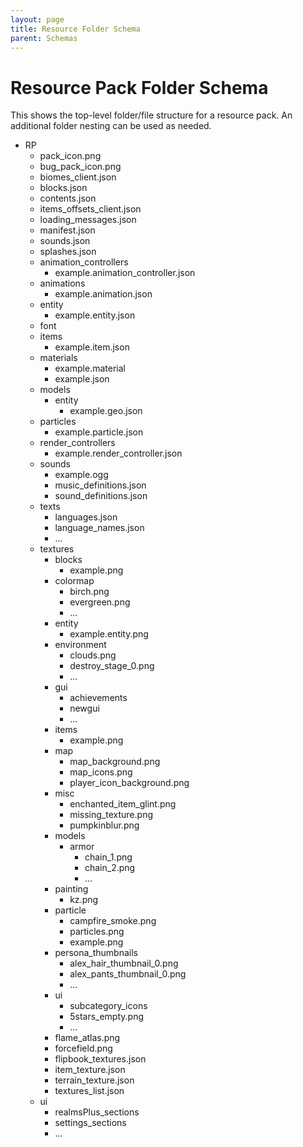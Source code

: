 ```yaml
---
layout: page
title: Resource Folder Schema
parent: Schemas
---
```


# Resource Pack Folder Schema

This shows the top-level folder/file structure for a resource pack. An additional folder nesting can be used as needed.

<!--
I also manually reordered, so files in the RP directory are at the top and the '...' "file" is at the bottom and looks like an image.

RP/manifest.json
RP/pack_icon.png
RP/sounds.json
RP/biomes_client.json
RP/animations/example.animation.json
RP/animation_controllers/example.animation_controller.json
RP/entity/example.entity.json
RP/models/entity/example.geo.json
RP/particles/example.particle.json
RP/items/example.item.json
RP/render_controllers/example.render_controller.json
RP/sounds/example.sound.ogg
RP/sounds/sound_definitions.json
RP/texts/languages.json
RP/textx/en_US.lang
RP/textures/item_texture.json
RP/textures/blocks/example.block.png
RP/textures/blocks/example.texture.variant.block/0.png
RP/textures/blocks/example.texture.variant.block/1.png
RP/textures/blocks/example.texture.variant.block/...
RP/textures/entity/example.entity.png
RP/textures/items/example.item.png
RP/textures/particle/example.particle.png
-->

<div markdown="0" class="folder-structure">
    <ul>
        <li><span class="folder">RP</span>
            <ul>
                <li><span class="image">pack_icon.png</span></li>
                <li><span class="image">bug_pack_icon.png</span></li>
                <li><span class="file">biomes_client.json</span></li>
                <li><span class="file">blocks.json</span></li>
                <li><span class="file">contents.json</span></li>
                <li><span class="file">items_offsets_client.json</span></li>
                <li><span class="file">loading_messages.json</span></li>
                <li><span class="file">manifest.json</span></li>
                <li><span class="file">sounds.json</span></li>
                <li><span class="file">splashes.json</span></li>
                <li><span class="folder">animation_controllers</span>
                    <ul>
                        <li><span class="file">example.animation_controller.json</span></li>
                    </ul>
                </li>
                <li><span class="folder">animations</span>
                    <ul>
                        <li><span class="file">example.animation.json</span></li>
                    </ul>
                </li>
                <li><span class="folder">entity</span>
                    <ul>
                        <li><span class="file">example.entity.json</span></li>
                    </ul>
                </li>
                <li><span class="folder">font</span></li>
                <li><span class="folder">items</span>
                    <ul>
                        <li><span class="file">example.item.json</span></li>
                    </ul>
                </li>
                <li><span class="folder">materials</span>
                    <ul>
                        <li><span class="file">example.material</span></li>
                        <li><span class="file">example.json</span></li>
                    </ul>
                </li>
                <li><span class="folder">models</span>
                    <ul>
                        <li><span class="folder">entity</span>
                            <ul>
                                <li><span class="file">example.geo.json</span></li>
                            </ul>
                        </li>
                    </ul>
                </li>
                <li><span class="folder">particles</span>
                    <ul>
                        <li><span class="file">example.particle.json</span></li>
                    </ul>
                </li>
                <li><span class="folder">render_controllers</span>
                    <ul>
                        <li><span class="file">example.render_controller.json</span></li>
                    </ul>
                </li>
                <li><span class="folder">sounds</span>
                    <ul>
                        <li><span class="file">example.ogg</span></li>
                        <li><span class="file">music_definitions.json</span></li>
                        <li><span class="file">sound_definitions.json</span></li>
                    </ul>
                </li>
                <li><span class="folder">texts</span>
                    <ul>
                        <li><span class="file">languages.json</span></li>
                        <li><span class="file">language_names.json</span></li>
                        <li><span class="file">...</span></li>
                    </ul>
                </li>
                <li><span class="folder">textures</span>
                    <ul>
                        <li><span class="folder">blocks</span>
                            <ul>
                                <li><span class="image">example.png</span></li>
                            </ul>
                        </li>
                        <li><span class="folder">colormap</span>
                            <ul>
                                <li><span class="image">birch.png</span></li>
                                <li><span class="image">evergreen.png</span></li>
                                <li><span class="image">...</span></li>
                            </ul>
                        </li>
                        <li><span class="folder">entity</span>
                            <ul>
                                <li><span class="image">example.entity.png</span></li>
                            </ul>
                        </li>
                        <li><span class="folder">environment</span>
                            <ul>
                                <li><span class="image">clouds.png</span></li>
                                <li><span class="image">destroy_stage_0.png</span></li>
                                <li><span class="image">...</span></li>
                            </ul>
                        </li>
                        <li><span class="folder">gui</span>
                            <ul>
                                <li><span class="folder">achievements</span></li>
                                <li><span class="folder">newgui</span></li>
                                <li><span class="image">...</span></li>
                            </ul>
                        </li>
                        <li><span class="folder">items</span>
                            <ul>
                                <li><span class="image">example.png</span></li>
                            </ul>
                        </li>
                        <li><span class="folder">map</span>
                            <ul>
                                <li><span class="image">map_background.png</span></li>
                                <li><span class="image">map_icons.png</span></li>
                                <li><span class="image">player_icon_background.png</span></li>
                            </ul>
                        </li>
                        <li><span class="folder">misc</span>
                            <ul>
                                <li><span class="image">enchanted_item_glint.png</span></li>
                                <li><span class="image">missing_texture.png</span></li>
                                <li><span class="image">pumpkinblur.png</span></li>
                            </ul>
                        </li>
                        <li><span class="folder">models</span>
                            <ul>
                                <li><span class="folder">armor</span>
                                    <ul>
                                        <li><span class="image">chain_1.png</span></li>
                                        <li><span class="image">chain_2.png</span></li>
                                        <li><span class="image">...</span></li>
                                    </ul>
                                </li>
                            </ul>
                        </li>
                        <li><span class="folder">painting</span>
                            <ul>
                                <li><span class="image">kz.png</span></li>
                            </ul>
                        </li>
                        <li><span class="folder">particle</span>
                            <ul>
                                <li><span class="image">campfire_smoke.png</span></li>
                                <li><span class="image">particles.png</span></li>
                                <li><span class="image">example.png</span></li>
                            </ul>
                        </li>
                        <li><span class="folder">persona_thumbnails</span>
                            <ul>
                                <li><span class="image">alex_hair_thumbnail_0.png</span></li>
                                <li><span class="image">alex_pants_thumbnail_0.png</span></li>
                                <li><span class="image">...</span></li>
                            </ul>
                        </li>
                        <li><span class="folder">ui</span>
                            <ul>
                                <li><span class="folder">subcategory_icons</span></li>
                                <li><span class="image">5stars_empty.png</span></li>
                                <li><span class="image">...</span></li>
                            </ul>
                        </li>
                        <li><span class="image">flame_atlas.png</span>
                        <li><span class="image">forcefield.png</span>
                        <li><span class="file">flipbook_textures.json</span>
                        <li><span class="file">item_texture.json</span>
                        <li><span class="file">terrain_texture.json</span>
                        <li><span class="file">textures_list.json</span>
                    </ul>
                </li>
                <li><span class="folder">ui</span>
                    <ul>
                        <li><span class="folder">realmsPlus_sections</span></li>
                        <li><span class="folder">settings_sections</span></li>
                        <li><span class="image">...</span></li>
                    </ul>
                </li>
            </ul>
        </li>
    </ul>
</div>
